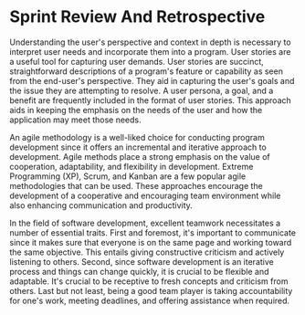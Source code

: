 # Sprint Review And Retrospective

Understanding the user's perspective and context in depth is necessary to interpret user needs and incorporate them into a program. User stories are a useful tool for capturing user demands. User stories are succinct, straightforward descriptions of a program's feature or capability as seen from the end-user's perspective. They aid in capturing the user's goals and the issue they are attempting to resolve. A user persona, a goal, and a benefit are frequently included in the format of user stories. This approach aids in keeping the emphasis on the needs of the user and how the application may meet those needs.

An agile methodology is a well-liked choice for conducting program development since it offers an incremental and iterative approach to development. Agile methods place a strong emphasis on the value of cooperation, adaptability, and flexibility in development. Extreme Programming (XP), Scrum, and Kanban are a few popular agile methodologies that can be used. These approaches encourage the development of a cooperative and encouraging team environment while also enhancing communication and productivity.

In the field of software development, excellent teamwork necessitates a number of essential traits. First and foremost, it's important to communicate since it makes sure that everyone is on the same page and working toward the same objective. This entails giving constructive criticism and actively listening to others. Second, since software development is an iterative process and things can change quickly, it is crucial to be flexible and adaptable. It's crucial to be receptive to fresh concepts and criticism from others. Last but not least, being a good team player is taking accountability for one's work, meeting deadlines, and offering assistance when required.
